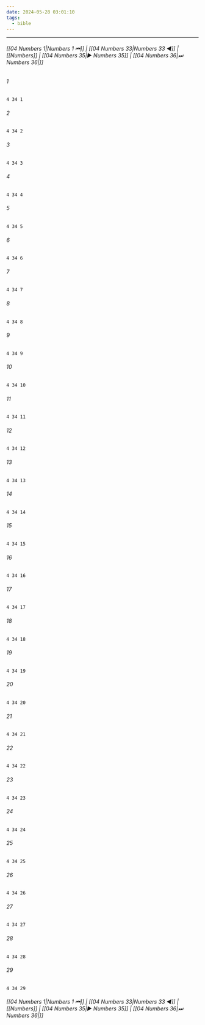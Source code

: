 ```yaml
---
date: 2024-05-28 03:01:10
tags:
  - bible
---
```

___

###### [[04 Numbers 1|Numbers 1 ⏮]] | [[04 Numbers 33|Numbers 33 ◀]] | [[Numbers]] | [[04 Numbers 35|▶ Numbers 35]] | [[04 Numbers 36|⏭ Numbers 36|]]

###### 1
``` verse
4 34 1 
```
###### 2
``` verse
4 34 2 
```
###### 3
``` verse
4 34 3 
```
###### 4
``` verse
4 34 4 
```
###### 5
``` verse
4 34 5 
```
###### 6
``` verse
4 34 6 
```
###### 7
``` verse
4 34 7 
```
###### 8
``` verse
4 34 8 
```
###### 9
``` verse
4 34 9 
```
###### 10
``` verse
4 34 10 
```
###### 11
``` verse
4 34 11 
```
###### 12
``` verse
4 34 12 
```
###### 13
``` verse
4 34 13 
```
###### 14
``` verse
4 34 14 
```
###### 15
``` verse
4 34 15 
```
###### 16
``` verse
4 34 16 
```
###### 17
``` verse
4 34 17 
```
###### 18
``` verse
4 34 18 
```
###### 19
``` verse
4 34 19 
```
###### 20
``` verse
4 34 20 
```
###### 21
``` verse
4 34 21 
```
###### 22
``` verse
4 34 22 
```
###### 23
``` verse
4 34 23 
```
###### 24
``` verse
4 34 24 
```
###### 25
``` verse
4 34 25 
```
###### 26
``` verse
4 34 26 
```
###### 27
``` verse
4 34 27 
```
###### 28
``` verse
4 34 28 
```
###### 29
``` verse
4 34 29 
```

###### [[04 Numbers 1|Numbers 1 ⏮]] | [[04 Numbers 33|Numbers 33 ◀]] | [[Numbers]] | [[04 Numbers 35|▶ Numbers 35]] | [[04 Numbers 36|⏭ Numbers 36|]]

